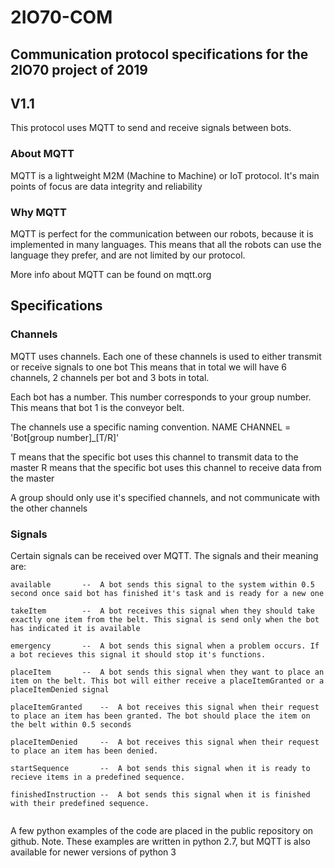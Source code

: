 # 2IO70-COM
## Communication protocol specifications for the 2IO70 project of 2019
## V1.1

This protocol uses MQTT to send and receive signals between bots.

### About MQTT
MQTT is a lightweight M2M (Machine to Machine) or IoT protocol.
It's main points of focus are data integrity and reliability

### Why MQTT
MQTT is perfect for the communication between our robots, because it is implemented in many languages.
This means that all the robots can use the language they prefer, and are not limited by our protocol.

More info about MQTT can be found on mqtt.org


## Specifications

### Channels
MQTT uses channels. Each one of these channels is used to either transmit or receive signals to one bot
This means that in total we will have 6 channels, 2 channels per bot and 3 bots in total.

Each bot has a number. This number corresponds to your group number. This means that bot 1 is the conveyor belt.

The channels use a specific naming convention.
NAME CHANNEL = 'Bot[group number]_[T/R]'

T means that the specific bot uses this channel to transmit data to the master
R means that the specific bot uses this channel to receive data from the master

A group should only use it's specified channels, and not communicate with the other channels

### Signals

Certain signals can be received over MQTT. The signals and their meaning are:
```
available		--	A bot sends this signal to the system within 0.5 second once said bot has finished it's task and is ready for a new one

takeItem		--	A bot receives this signal when they should take exactly one item from the belt. This signal is send only when the bot has indicated it is available

emergency		--	A bot sends this signal when a problem occurs. If a bot recieves this signal it should stop it's functions.

placeItem		--	A bot sends this signal when they want to place an item on the belt. This bot will either receive a placeItemGranted or a placeItemDenied signal

placeItemGranted	-- 	A bot receives this signal when their request to place an item has been granted. The bot should place the item on the belt within 0.5 seconds

placeItemDenied		-- 	A bot receives this signal when their request to place an item has been denied.

startSequence		--	A bot sends this signal when it is ready to recieve items in a predefined sequence.

finishedInstruction	--	A bot sends this signal when it is finished with their predefined sequence.


```

A few python examples of the code are placed in the public repository on github.
Note. These examples are written in python 2.7, but MQTT is also available for newer versions of python 3
 




